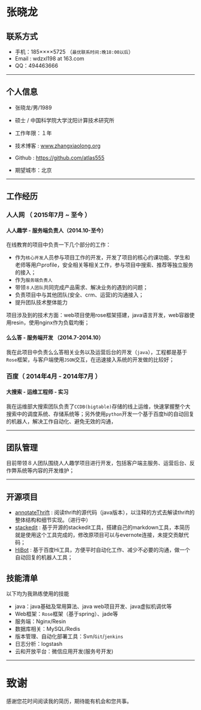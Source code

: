 # 张晓龙

## 联系方式

- 手机：185××××5725 （```最优联系时间:晚18:00以后```）
- Email : wdzxl198 at 163.com 
- QQ：494463666

---

## 个人信息

 - 张晓龙/男/1989 
 - 硕士 / 中国科学院大学沈阳计算技术研究所 
 - 工作年限：１年
 - 技术博客 : www.zhangxiaolong.org
 - Github : https://github.com/atlas555

 - 期望城市：北京

---

## 工作经历

### 人人网 （ 2015年7月 ~ 至今 ）

#### 人人趣学 - 服务端负责人（2014.10-至今） 
在线教育的项目中负责一下几个部分的工作：
- 作为`核心开发`人员参与项目工作的开发，开发了项目的核心约课功能、学生和老师等用户profile，安全相关等相关工作，参与项目中搜索、推荐等独立服务的接入；
- 作为`服务端负责人`
 - 带领`８人团队`共同完成产品需求、解决业务的遇到的问题；
 - 负责项目中与其他团队(安全、crm、运营)的沟通接入；
 - 提升团队技术整体能力

项目涉及到的技术方面：web项目使用rose框架搭建，java语言开发，web容器使用resin，使用nginx作为负载均衡；

#### 么么答 - 服务端开发 （2014.7-2014.10） 
我在此项目中负责么么答相关业务以及运营后台的开发（`java`），工程都是基于`Rose`框架，与客户端使用`JSON`交互，在迅速接入系统的开发做的比较好；
 
### 百度（ 2014年4月 - 2014年7月 ）

#### 大搜索 - 运维工程师 - 实习
我在运维部大搜索团队负责了`CCDB(bigtable)`存储的线上运维，快速掌握整个大搜索中的调度系统、存储系统等；另外使用`python`开发一个基于百度hi的自动回复的机器人，解决工作自动化、避免无效的沟通，

---

## 团队管理
目前带领８人团队围绕人人趣学项目进行开发，包括客户端主服务、运营后台、反作弊系统等内容的开发维护；

---

## 开源项目

 - [annotateThrift](https://github.com/atlas555/annotateThrift) : 阅读thrift的源代码（java版本），以注释的方式去解读thrift的整体结构和细节实现。（进行中）
 - [stackedit](https://github.com/atlas555/stackedit) : 基于开源的stackedit工具，搭建自己的markdown工具，本简历就是使用这个工具完成的，修改原项目可以与evernote连接，未提交贡献代码；
 - [HiBot](https://github.com/atlas555/hibot_2) : 基于百度Hi工具，方便平时自动化工作、减少不必要的沟通，做一个自动回复的机器人工具；

## 技能清单

以下均为我熟练使用的技能

- java：java基础及常用算法、java web项目开发、java虚拟机调优等
- Web框架：`Rose`框架（基于spring）、jade等
- 服务端：Nginx/Resin
- 数据库相关：MySQL/Redis
- 版本管理、自动化部署工具：Svn/`Git`/`jenkins`
- 日志分析：logstash
- 云和开放平台：微信应用开发(服务号开发)

---

# 致谢
感谢您花时间阅读我的简历，期待能有机会和您共事。
